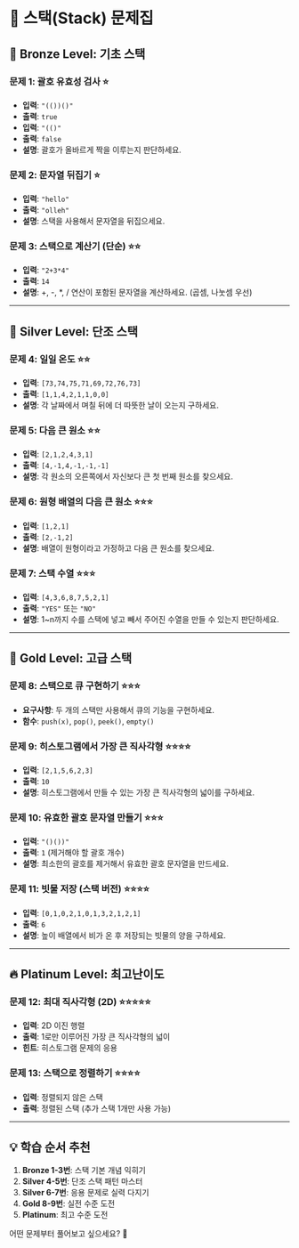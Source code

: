 # 🎯 스택(Stack) 문제집

## 🥉 Bronze Level: 기초 스택

### 문제 1: 괄호 유효성 검사 ⭐
- **입력**: `"(())()"`
- **출력**: `true`
- **입력**: `"(()"`  
- **출력**: `false`
- **설명**: 괄호가 올바르게 짝을 이루는지 판단하세요.

### 문제 2: 문자열 뒤집기 ⭐
- **입력**: `"hello"`
- **출력**: `"olleh"`
- **설명**: 스택을 사용해서 문자열을 뒤집으세요.

### 문제 3: 스택으로 계산기 (단순) ⭐⭐
- **입력**: `"2+3*4"`
- **출력**: `14`
- **설명**: +, -, *, / 연산이 포함된 문자열을 계산하세요. (곱셈, 나눗셈 우선)

---

## 🥈 Silver Level: 단조 스택

### 문제 4: 일일 온도 ⭐⭐
- **입력**: `[73,74,75,71,69,72,76,73]`
- **출력**: `[1,1,4,2,1,1,0,0]`
- **설명**: 각 날짜에서 며칠 뒤에 더 따뜻한 날이 오는지 구하세요.

### 문제 5: 다음 큰 원소 ⭐⭐
- **입력**: `[2,1,2,4,3,1]`
- **출력**: `[4,-1,4,-1,-1,-1]`
- **설명**: 각 원소의 오른쪽에서 자신보다 큰 첫 번째 원소를 찾으세요.

### 문제 6: 원형 배열의 다음 큰 원소 ⭐⭐⭐
- **입력**: `[1,2,1]`
- **출력**: `[2,-1,2]`
- **설명**: 배열이 원형이라고 가정하고 다음 큰 원소를 찾으세요.

### 문제 7: 스택 수열 ⭐⭐⭐
- **입력**: `[4,3,6,8,7,5,2,1]`
- **출력**: `"YES"` 또는 `"NO"`
- **설명**: 1~n까지 수를 스택에 넣고 빼서 주어진 수열을 만들 수 있는지 판단하세요.

---

## 🥇 Gold Level: 고급 스택

### 문제 8: 스택으로 큐 구현하기 ⭐⭐⭐
- **요구사항**: 두 개의 스택만 사용해서 큐의 기능을 구현하세요.
- **함수**: `push(x)`, `pop()`, `peek()`, `empty()`

### 문제 9: 히스토그램에서 가장 큰 직사각형 ⭐⭐⭐⭐
- **입력**: `[2,1,5,6,2,3]`
- **출력**: `10`
- **설명**: 히스토그램에서 만들 수 있는 가장 큰 직사각형의 넓이를 구하세요.

### 문제 10: 유효한 괄호 문자열 만들기 ⭐⭐⭐
- **입력**: `"()())"`
- **출력**: `1` (제거해야 할 괄호 개수)
- **설명**: 최소한의 괄호를 제거해서 유효한 괄호 문자열을 만드세요.

### 문제 11: 빗물 저장 (스택 버전) ⭐⭐⭐⭐
- **입력**: `[0,1,0,2,1,0,1,3,2,1,2,1]`
- **출력**: `6`
- **설명**: 높이 배열에서 비가 온 후 저장되는 빗물의 양을 구하세요.

---

## 🔥 Platinum Level: 최고난이도

### 문제 12: 최대 직사각형 (2D) ⭐⭐⭐⭐⭐
- **입력**: 2D 이진 행렬
- **출력**: 1로만 이루어진 가장 큰 직사각형의 넓이
- **힌트**: 히스토그램 문제의 응용

### 문제 13: 스택으로 정렬하기 ⭐⭐⭐⭐
- **입력**: 정렬되지 않은 스택
- **출력**: 정렬된 스택 (추가 스택 1개만 사용 가능)

---

## 💡 학습 순서 추천
1. **Bronze 1-3번**: 스택 기본 개념 익히기
2. **Silver 4-5번**: 단조 스택 패턴 마스터
3. **Silver 6-7번**: 응용 문제로 실력 다지기
4. **Gold 8-9번**: 실전 수준 도전
5. **Platinum**: 최고 수준 도전

어떤 문제부터 풀어보고 싶으세요? 🚀